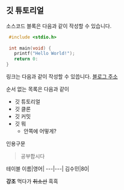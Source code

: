## 깃 튜토리얼

소스코드 블록은 다음과 같이 작성할 수 있습니다. 
 
 ```c
  #include <stdio.h>
  
  int main(void) {
    printf("Hello World!");
    return 0:
}
```

링크는 다음과 같이 작성할 수 있씁니다. 
[블로그 주소](https://www.naver.com/)

순서 없는 목록은 다음과 같이
* 깃 튜토리얼
 * 깃 클론
  * 깃 커밋
  * 깃 뭐  
      * 안쪽에 어떻게?



인용구문
>공부합시다


테이블
이름|영어|
---|---|
김수민|80|

**강조** 먹다가 ~~취소선~~ 흑흑
